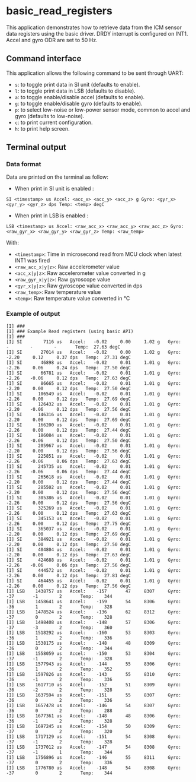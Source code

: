 # basic_read_registers

This application demonstrates how to retrieve data from the ICM sensor data registers using the basic driver. DRDY interrupt is configured on INT1. Accel and gyro ODR are set to 50 Hz.

## Command interface

This application allows the following command to be sent through UART:
* `s`: to toggle print data in SI unit (defaults to enable).
* `l`: to toggle print data in LSB (defaults to disable).
* `a`: to toggle enable/disable accel (defaults to enable).
* `g`: to toggle enable/disable gyro (defaults to enable).
* `p`: to select low-noise or low-power sensor mode, common to accel and gyro (defaults to low-noise).
* `c`: to print current configuration.
* `h`: to print help screen.

## Terminal output

### Data format

Data are printed on the terminal as follow:

* When print in SI unit is enabled :
```
SI <timestamp> us Accel: <acc_x> <acc_y> <acc_z> g Gyro: <gyr_x> <gyr_y> <gyr_z> dps Temp: <temp> degC
```
* When print in LSB is enabled :
```
LSB <timestamp> us Accel: <raw_acc_x> <raw_acc_y> <raw_acc_z> Gyro: <raw_gyr_x> <raw_gyr_y> <raw_gyr_z> Temp: <raw_temp>
```

With:
* `<timestamp>`: Time in microsecond read from MCU clock when latest INT1 was fired
* `<raw_acc_x|y|z>`: Raw accelerometer value
* `<acc_x|y|z>`: Raw accelerometer value converted in g
* `<raw_gyr_x|y|z>`: Raw gyroscope value
* `<gyr_x|y|z>`: Raw gyroscope value converted in dps
* `<raw_temp>`: Raw temperature value
* `<temp>`: Raw temperature value converted in °C

### Example of output

```
[I] ###
[I] ### Example Read registers (using basic API)
[I] ###
[I] SI        7116 us   Accel:   -0.02     0.00     1.02 g   Gyro:       -        -        -       Temp:  27.63 degC
[I] SI       27014 us   Accel:   -0.02     0.00     1.02 g   Gyro:   -2.20     0.12     0.37 dps   Temp:  27.31 degC
[I] SI       46898 us   Accel:   -0.02     0.01     1.01 g   Gyro:   -2.26     0.06     0.24 dps   Temp:  27.50 degC
[I] SI       66781 us   Accel:   -0.02     0.01     1.01 g   Gyro:   -2.26    -0.06     0.12 dps   Temp:  27.63 degC
[I] SI       86665 us   Accel:   -0.02     0.01     1.01 g   Gyro:   -2.20     0.00     0.12 dps   Temp:  27.50 degC
[I] SI      106549 us   Accel:   -0.02     0.01     1.01 g   Gyro:   -2.26     0.00     0.12 dps   Temp:  27.69 degC
[I] SI      126432 us   Accel:   -0.02     0.01     1.01 g   Gyro:   -2.20    -0.06     0.12 dps   Temp:  27.56 degC
[I] SI      146316 us   Accel:   -0.02     0.01     1.01 g   Gyro:   -2.20     0.00     0.12 dps   Temp:  27.69 degC
[I] SI      166200 us   Accel:   -0.02     0.01     1.01 g   Gyro:   -2.26     0.00     0.12 dps   Temp:  27.44 degC
[I] SI      186084 us   Accel:   -0.02     0.01     1.01 g   Gyro:   -2.26    -0.06     0.12 dps   Temp:  27.50 degC
[I] SI      205967 us   Accel:   -0.02     0.01     1.01 g   Gyro:   -2.20     0.00     0.12 dps   Temp:  27.56 degC
[I] SI      225851 us   Accel:   -0.02     0.01     1.01 g   Gyro:   -2.26    -0.06     0.06 dps   Temp:  27.63 degC
[I] SI      245735 us   Accel:   -0.02     0.01     1.01 g   Gyro:   -2.26    -0.06     0.06 dps   Temp:  27.44 degC
[I] SI      265618 us   Accel:   -0.02     0.01     1.01 g   Gyro:   -2.20     0.00     0.12 dps   Temp:  27.44 degC
[I] SI      285502 us   Accel:   -0.02     0.01     1.01 g   Gyro:   -2.20     0.00     0.12 dps   Temp:  27.56 degC
[I] SI      305386 us   Accel:   -0.02     0.01     1.01 g   Gyro:   -2.26     0.00     0.12 dps   Temp:  27.56 degC
[I] SI      325269 us   Accel:   -0.02     0.01     1.01 g   Gyro:   -2.26     0.00     0.12 dps   Temp:  27.63 degC
[I] SI      345153 us   Accel:   -0.02     0.01     1.01 g   Gyro:   -2.26     0.00     0.12 dps   Temp:  27.75 degC
[I] SI      365037 us   Accel:   -0.02     0.01     1.01 g   Gyro:   -2.20     0.00     0.12 dps   Temp:  27.69 degC
[I] SI      384921 us   Accel:   -0.02     0.01     1.01 g   Gyro:   -2.20     0.00     0.12 dps   Temp:  27.50 degC
[I] SI      404804 us   Accel:   -0.02     0.01     1.01 g   Gyro:   -2.20     0.00     0.12 dps   Temp:  27.63 degC
[I] SI      424688 us   Accel:   -0.02     0.01     1.01 g   Gyro:   -2.26    -0.06     0.06 dps   Temp:  27.56 degC
[I] SI      444572 us   Accel:   -0.02     0.01     1.01 g   Gyro:   -2.26     0.00     0.12 dps   Temp:  27.81 degC
[I] SI      464455 us   Accel:   -0.02     0.01     1.01 g   Gyro:   -2.26     0.00     0.12 dps   Temp:  27.56 degC
[I] LSB    1438757 us   Accel:    -157       47     8307     Gyro:     -37       -1        2       Temp:    344
[I] LSB    1458641 us   Accel:    -159       54     8306     Gyro:     -36        1        2       Temp:    328
[I] LSB    1478524 us   Accel:    -136       62     8312     Gyro:     -37        0        2       Temp:    328
[I] LSB    1498408 us   Accel:    -148       57     8306     Gyro:     -37       -3        2       Temp:    360
[I] LSB    1518292 us   Accel:    -160       53     8303     Gyro:     -36        1        2       Temp:    336
[I] LSB    1538175 us   Accel:    -148       48     8309     Gyro:     -36        0        2       Temp:    344
[I] LSB    1558059 us   Accel:    -150       53     8304     Gyro:     -37       -1        2       Temp:    328
[I] LSB    1577943 us   Accel:    -144       55     8306     Gyro:     -36        1        2       Temp:    352
[I] LSB    1597826 us   Accel:    -143       55     8310     Gyro:     -36       -1        2       Temp:    336
[I] LSB    1617710 us   Accel:    -152       51     8309     Gyro:     -36       -2        2       Temp:    328
[I] LSB    1637594 us   Accel:    -151       55     8307     Gyro:     -36        0        2       Temp:    336
[I] LSB    1657478 us   Accel:    -146       54     8307     Gyro:     -36        0        2       Temp:    288
[I] LSB    1677361 us   Accel:    -148       48     8306     Gyro:     -36       -1        2       Temp:    328
[I] LSB    1697245 us   Accel:    -154       50     8309     Gyro:     -37        0        2       Temp:    320
[I] LSB    1717129 us   Accel:    -151       54     8308     Gyro:     -37       -1        2       Temp:    328
[I] LSB    1737012 us   Accel:    -147       54     8308     Gyro:     -37       -1        1       Temp:    344
[I] LSB    1756896 us   Accel:    -146       55     8311     Gyro:     -37        0        2       Temp:    336
[I] LSB    1776780 us   Accel:    -148       54     8308     Gyro:     -37        0        2       Temp:    344
```

